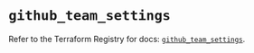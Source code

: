 # `github_team_settings`

Refer to the Terraform Registry for docs: [`github_team_settings`](https://registry.terraform.io/providers/integrations/github/6.2.0/docs/resources/team_settings).
